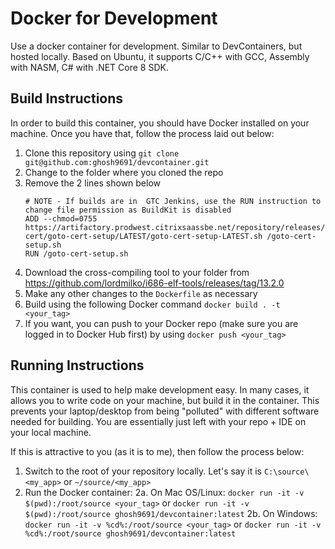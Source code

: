 # Docker for Development

Use a docker container for development. Similar to DevContainers, but hosted locally. Based on Ubuntu, it supports C/C++ with GCC, Assembly with NASM, C# with .NET Core 8 SDK.

## Build Instructions

In order to build this container, you should have Docker installed on your machine. Once you have that, follow the process laid out below:

1. Clone this repository using `git clone git@github.com:ghosh9691/devcontainer.git`
2. Change to the folder where you cloned the repo
3. Remove the 2 lines shown below
    ```
    # NOTE - If builds are in  GTC Jenkins, use the RUN instruction to change file permission as BuildKit is disabled
    ADD --chmod=0755 https://artifactory.prodwest.citrixsaassbe.net/repository/releases/goto-cert/goto-cert-setup/LATEST/goto-cert-setup-LATEST.sh /goto-cert-setup.sh
    RUN /goto-cert-setup.sh

    ```
4. Download the cross-compiling tool to your folder from https://github.com/lordmilko/i686-elf-tools/releases/tag/13.2.0
5. Make any other changes to the `Dockerfile` as necessary
6. Build using the following Docker command
    `docker build . -t <your_tag>`
7. If you want, you can push to your Docker repo (make sure you are logged in to Docker Hub first) by using
    `docker push <your_tag>`

## Running Instructions

This container is used to help make development easy. In many cases, it allows you to write code on your machine, but build it in the container. This prevents your laptop/desktop from being "polluted" with different software needed for building. You are essentially just left with your repo + IDE on your local machine.

If this is attractive to you (as it is to me), then follow the process below:

1. Switch to the root of your repository locally. Let's say it is `C:\source\<my_app>` or `~/source/<my_app>`
2. Run the Docker container:
    2a. On Mac OS/Linux: `docker run -it -v $(pwd):/root/source <your_tag>` or `docker run -it -v $(pwd):/root/source ghosh9691/devcontainer:latest`
    2b. On Windows: `docker run -it -v %cd%:/root/source <your_tag>` or `docker run -it -v %cd%:/root/source ghosh9691/devcontainer:latest`



